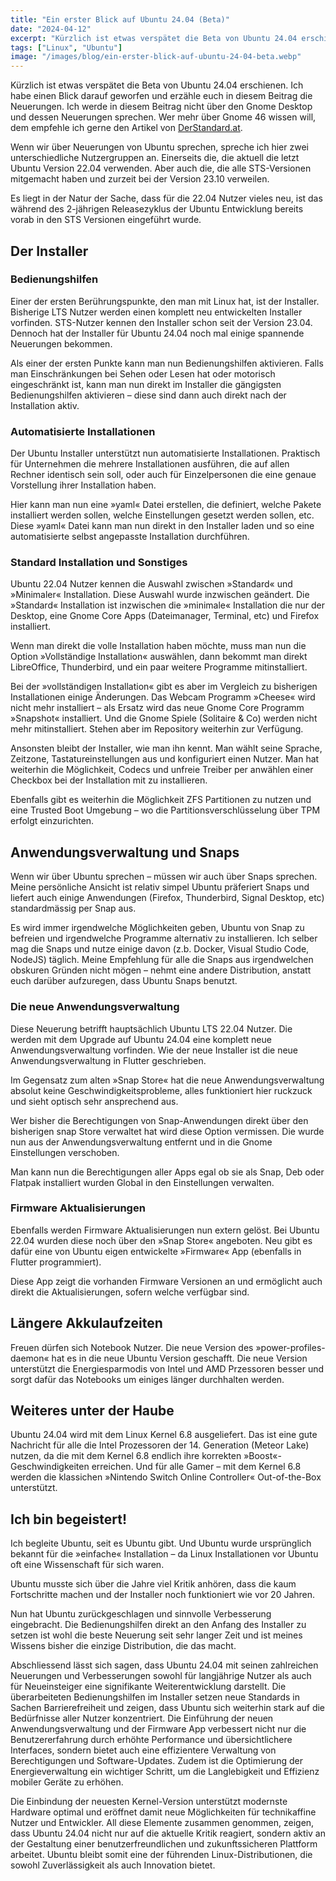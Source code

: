 ```yaml
---
title: "Ein erster Blick auf Ubuntu 24.04 (Beta)"
date: "2024-04-12"
excerpt: "Kürzlich ist etwas verspätet die Beta von Ubuntu 24.04 erschienen. Ich habe einen Blick darauf geworfen und erzähle euch in diesem Beitrag die Neuerungen. Ich werde in diesem Beitrag nicht über den Gnome Desktop und dessen Neuerungen sprechen. Wer mehr über Gnome 46 wissen will, dem empfehle ich gerne den Artikel von DerStandard.at. Wenn wir […]"
tags: ["Linux", "Ubuntu"]
image: "/images/blog/ein-erster-blick-auf-ubuntu-24-04-beta.webp"
---
```


Kürzlich ist etwas verspätet die Beta von Ubuntu 24.04 erschienen. Ich habe einen Blick darauf geworfen und erzähle euch in diesem Beitrag die Neuerungen. Ich werde in diesem Beitrag nicht über den Gnome Desktop und dessen Neuerungen sprechen. Wer mehr über Gnome 46 wissen will, dem empfehle ich gerne den Artikel von [DerStandard.at](https://www.derstandard.at/story/3000000212323/gnome-46-ist-da-was-der-linux-desktop-alles-an-neuem-zu-bieten-hat). 





Wenn wir über Neuerungen von Ubuntu sprechen, spreche ich hier zwei unterschiedliche Nutzergruppen an. Einerseits die, die aktuell die letzt Ubuntu Version 22.04 verwenden. Aber auch die, die alle STS-Versionen mitgemacht haben und zurzeit bei der Version 23.10 verweilen.





Es liegt in der Natur der Sache, dass für die 22.04 Nutzer vieles neu, ist das während des 2-jährigen Releasezyklus der Ubuntu Entwicklung bereits vorab in den STS Versionen eingeführt wurde.






## **Der Installer**





### **Bedienungshilfen**




Einer der ersten Berührungspunkte, den man mit Linux hat, ist der Installer. Bisherige LTS Nutzer werden einen komplett neu entwickelten Installer vorfinden. STS-Nutzer kennen den Installer schon seit der Version 23.04. Dennoch hat der Installer für Ubuntu 24.04 noch mal einige spannende Neuerungen bekommen.





Als einer der ersten Punkte kann man nun Bedienungshilfen aktivieren. Falls man Einschränkungen bei Sehen oder Lesen hat oder motorisch eingeschränkt ist, kann man nun direkt im Installer die gängigsten Bedienungshilfen aktivieren – diese sind dann auch direkt nach der Installation aktiv.










### **Automatisierte Installationen**




Der Ubuntu Installer unterstützt nun automatisierte Installationen. Praktisch für Unternehmen die mehrere Installationen ausführen, die auf allen Rechner identisch sein soll, oder auch für Einzelpersonen die eine genaue Vorstellung ihrer Installation haben.









Hier kann man nun eine »yaml« Datei erstellen, die definiert, welche Pakete installiert werden sollen, welche Einstellungen gesetzt werden sollen, etc. Diese »yaml« Datei kann man nun direkt in den Installer laden und so eine automatisierte selbst angepasste Installation durchführen.






### **Standard Installation und Sonstiges**




Ubuntu 22.04 Nutzer kennen die Auswahl zwischen »Standard« und »Minimaler« Installation. Diese Auswahl wurde inzwischen geändert. Die »Standard« Installation ist inzwischen die »minimale« Installation die nur der Desktop, eine Gnome Core Apps (Dateimanager, Terminal, etc) und Firefox installiert.





Wenn man direkt die volle Installation haben möchte, muss man nun die Option »Vollständige Installation« auswählen, dann bekommt man direkt LibreOffice, Thunderbird, und ein paar weitere Programme mitinstalliert.





Bei der »vollständigen Installation« gibt es aber im Vergleich zu bisherigen Installationen einige Änderungen. Das Webcam Programm »Cheese« wird nicht mehr installiert – als Ersatz wird das neue Gnome Core Programm »Snapshot« installiert. Und die Gnome Spiele (Solitaire & Co) werden nicht mehr mitinstalliert. Stehen aber im Repository weiterhin zur Verfügung.





Ansonsten bleibt der Installer, wie man ihn kennt. Man wählt seine Sprache, Zeitzone, Tastatureinstellungen aus und konfiguriert einen Nutzer. Man hat weiterhin die Möglichkeit, Codecs und unfreie Treiber per anwählen einer Checkbox bei der Installation mit zu installieren.





Ebenfalls gibt es weiterhin die Möglichkeit ZFS Partitionen zu nutzen und eine Trusted Boot Umgebung – wo die Partitionsverschlüsselung über TPM erfolgt einzurichten.






## **Anwendungsverwaltung und Snaps**




Wenn wir über Ubuntu sprechen – müssen wir auch über Snaps sprechen. Meine persönliche Ansicht ist relativ simpel Ubuntu präferiert Snaps und liefert auch einige Anwendungen (Firefox, Thunderbird, Signal Desktop, etc) standardmässig per Snap aus.





Es wird immer irgendwelche Möglichkeiten geben, Ubuntu von Snap zu befreien und irgendwelche Programme alternativ zu installieren. Ich selber mag die Snaps und nutze einige davon (z.b. Docker, Visual Studio Code, NodeJS) täglich. Meine Empfehlung für alle die Snaps aus irgendwelchen obskuren Gründen nicht mögen – nehmt eine andere Distribution, anstatt euch darüber aufzuregen, dass Ubuntu Snaps benutzt.






### **Die neue Anwendungsverwaltung**




Diese Neuerung betrifft hauptsächlich Ubuntu LTS 22.04 Nutzer. Die werden mit dem Upgrade auf Ubuntu 24.04 eine komplett neue Anwendungsverwaltung vorfinden. Wie der neue Installer ist die neue Anwendungsverwaltung in Flutter geschrieben.









Im Gegensatz zum alten »Snap Store« hat die neue Anwendungsverwaltung absolut keine Geschwindigkeitsprobleme, alles funktioniert hier ruckzuck und sieht optisch sehr ansprechend aus.





Wer bisher die Berechtigungen von Snap-Anwendungen direkt über den bisherigen snap Store verwaltet hat wird diese Option vermissen. Die wurde nun aus der Anwendungsverwaltung entfernt und in die Gnome Einstellungen verschoben.





Man kann nun die Berechtigungen aller Apps egal ob sie als Snap, Deb oder Flatpak installiert wurden Global in den Einstellungen verwalten.










### **Firmware Aktualisierungen**




Ebenfalls werden Firmware Aktualisierungen nun extern gelöst. Bei Ubuntu 22.04 wurden diese noch über den »Snap Store« angeboten. Neu gibt es dafür eine von Ubuntu eigen entwickelte »Firmware« App (ebenfalls in Flutter programmiert).





Diese App zeigt die vorhanden Firmware Versionen an und ermöglicht auch direkt die Aktualisierungen, sofern welche verfügbar sind.






## **Längere Akkulaufzeiten**




Freuen dürfen sich Notebook Nutzer. Die neue Version des »power-profiles-daemon« hat es in die neue Ubuntu Version geschafft. Die neue Version unterstützt die Energiesparmodis von Intel und AMD Przessoren besser und sorgt dafür das Notebooks um einiges länger durchhalten werden.






## **Weiteres unter der Haube**




Ubuntu 24.04 wird mit dem Linux Kernel 6.8 ausgeliefert. Das ist eine gute Nachricht für alle die Intel Prozessoren der 14. Generation (Meteor Lake) nutzen, da die mit dem Kernel 6.8 endlich ihre korrekten »Boost«-Geschwindigkeiten erreichen. Und für alle Gamer – mit dem Kernel 6.8 werden die klassichen »Nintendo Switch Online Controller« Out-of-the-Box unterstützt.






## **Ich bin begeistert!**




Ich begleite Ubuntu, seit es Ubuntu gibt. Und Ubuntu wurde ursprünglich bekannt für die »einfache« Installation – da Linux Installationen vor Ubuntu oft eine Wissenschaft für sich waren.





Ubuntu musste sich über die Jahre viel Kritik anhören, dass die kaum Fortschritte machen und der Installer noch funktioniert wie vor 20 Jahren.





Nun hat Ubuntu zurückgeschlagen und sinnvolle Verbesserung eingebracht. Die Bedienungshilfen direkt an den Anfang des Installer zu setzen ist wohl die beste Neuerung seit sehr langer Zeit und ist meines Wissens bisher die einzige Distribution, die das macht.





Abschliessend lässt sich sagen, dass Ubuntu 24.04 mit seinen zahlreichen Neuerungen und Verbesserungen sowohl für langjährige Nutzer als auch für Neueinsteiger eine signifikante Weiterentwicklung darstellt. Die überarbeiteten Bedienungshilfen im Installer setzen neue Standards in Sachen Barrierefreiheit und zeigen, dass Ubuntu sich weiterhin stark auf die Bedürfnisse aller Nutzer konzentriert. Die Einführung der neuen Anwendungsverwaltung und der Firmware App verbessert nicht nur die Benutzererfahrung durch erhöhte Performance und übersichtlichere Interfaces, sondern bietet auch eine effizientere Verwaltung von Berechtigungen und Software-Updates. Zudem ist die Optimierung der Energieverwaltung ein wichtiger Schritt, um die Langlebigkeit und Effizienz mobiler Geräte zu erhöhen.





Die Einbindung der neuesten Kernel-Version unterstützt modernste Hardware optimal und eröffnet damit neue Möglichkeiten für technikaffine Nutzer und Entwickler. All diese Elemente zusammen genommen, zeigen, dass Ubuntu 24.04 nicht nur auf die aktuelle Kritik reagiert, sondern aktiv an der Gestaltung einer benutzerfreundlichen und zukunftssicheren Plattform arbeitet. Ubuntu bleibt somit eine der führenden Linux-Distributionen, die sowohl Zuverlässigkeit als auch Innovation bietet.